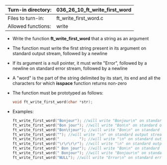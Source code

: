 Turn-in directory: | 036_26_10_ft_write_first_word|
-------------|-------------|
Files to turn-in: | ft_write_first_word.c |
Allowed functions: | write

* Write the function **ft_write_first_word** that a string as an argument
* The function must write the first string present in its argument on standard output stream, followed by a newline
* If its argument is a null pointer, it must write "Error", followed by a newline on standard error stream, followed by a newline
* A "word" is the part of the string delimited by its start, its end and all the characters for which **isspace** function returns non-zero
* The function must be prototyped as follows:
   ```C
   void ft_write_first_word(char *str);
   ```
   
* Examples:
  ``` C
  ft_write_first_word("Bonjour"); //will write "Bonjour\n" on standard output stream
  ft_write_first_word("Bon jour"); //will write "Bon\n" on standard output stream
  ft_write_first_word("Bon\tjour"); //will write "Bon\n" on standard output stream
  ft_write_first_word(""); //will write "\n" on standard output stream
  ft_write_first_word("         "); //will write "\n" on standard output stream
  ft_write_first_word("\r\r\r\r"); //will write "\n" on standard output stream
  ft_write_first_word(" Bon jour"); //will write "Bon\n" on standard output stream
  ft_write_first_word(" Bonjour"); //will write "Bonjour\n" on standard output stream
  ft_write_first_word("NULL"); //will write "Error\n" on standard error stream
  ```
